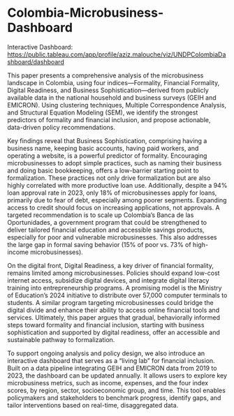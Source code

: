 # Colombia-Microbusiness-Dashboard

Interactive Dashboard: https://public.tableau.com/app/profile/aziz.malouche/viz/UNDPColombiaDashboard/dashboard

This paper presents a comprehensive analysis of the microbusiness landscape in Colombia, using four indices—Formality, Financial Formality, Digital Readiness, and Business Sophistication—derived from publicly available data in the national household and business surveys (GEIH and EMICRON). Using clustering techniques, Multiple Correspondence Analysis, and Structural Equation Modeling (SEM), we identify the strongest predictors of formality and financial inclusion, and propose actionable, data-driven policy recommendations.

Key findings reveal that Business Sophistication, comprising having a business name, keeping basic accounts, having paid workers, and operating a website, is a powerful predictor of formality. Encouraging microbusinesses to adopt simple practices, such as naming their business and doing basic bookkeeping, offers a low-barrier starting point to formalization. These practices not only drive formalization but are also highly correlated with more productive loan use. Additionally, despite a 94% loan approval rate in 2023, only 18% of microbusinesses apply for loans, primarily due to fear of debt, especially among poorer segments. Expanding access to credit should focus on increasing applications, not approvals. A targeted recommendation is to scale up Colombia’s Banca de las Oportunidades, a government program that could be strengthened to deliver tailored financial education and accessible savings products, especially for poor and vulnerable microbusinesses. This also addresses the large gap in formal saving behavior (15% of poor vs. 73% of high-income microbusinesses).

On the digital front, Digital Readiness, a key driver of financial formality, remains limited among microbusinesses. Policies should expand low-cost internet access, subsidize digital devices, and integrate digital literacy training into entrepreneurship programs. A promising model is the Ministry of Education’s 2024 initiative to distribute over 57,000 computer terminals to students. A similar program targeting microbusinesses could bridge the digital divide and enhance their ability to access online financial tools and services. Ultimately, this paper argues that gradual, behaviorally informed steps toward formality and financial inclusion, starting with business sophistication and supported by digital readiness, offer an accessible and sustainable pathway to formalization.

To support ongoing analysis and policy design, we also introduce an interactive dashboard that serves as a “living lab” for financial inclusion. Built on a data pipeline integrating GEIH and EMICRON data from 2019 to 2023, the dashboard can be updated annually. It allows users to explore key microbusiness metrics, such as income, expenses, and the four index scores, by region, sector, socioeconomic group, and time. This tool enables policymakers and stakeholders to benchmark progress, identify gaps, and tailor interventions based on real-time, disaggregated data.
